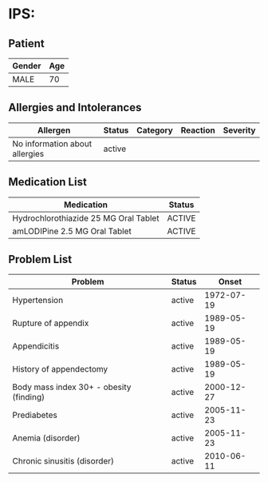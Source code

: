 # IPS:

## Patient

|Gender|Age|
|---|---|
|MALE|70|

## Allergies and Intolerances

|Allergen|Status|Category|Reaction|Severity|
|---|---|---|---|---|
|No information about allergies|active||||

## Medication List

|Medication|Status|
|---|---|
|Hydrochlorothiazide 25 MG Oral Tablet|ACTIVE|
|amLODIPine 2.5 MG Oral Tablet|ACTIVE|

## Problem List

|Problem|Status|Onset|
|---|---|---|
|Hypertension|active|1972-07-19|
|Rupture of appendix|active|1989-05-19|
|Appendicitis|active|1989-05-19|
|History of appendectomy|active|1989-05-19|
|Body mass index 30+ - obesity (finding)|active|2000-12-27|
|Prediabetes|active|2005-11-23|
|Anemia (disorder)|active|2005-11-23|
|Chronic sinusitis (disorder)|active|2010-06-11|
